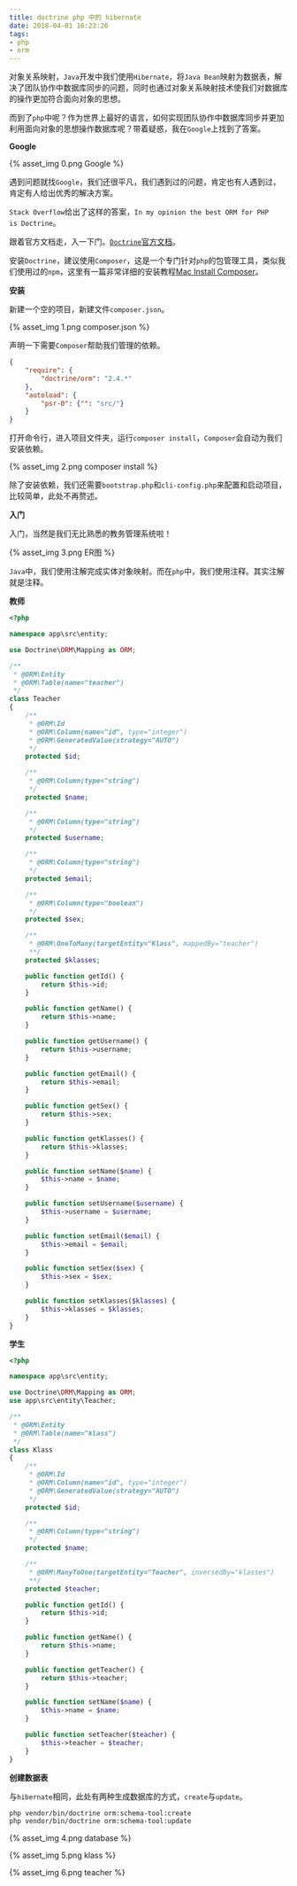 ```yaml
---
title: doctrine php 中的 hibernate
date: 2018-04-01 16:23:26
tags: 
- php
- orm
---
```


对象关系映射，`Java`开发中我们使用`Hibernate`，将`Java Bean`映射为数据表，解决了团队协作中数据库同步的问题，同时也通过对象关系映射技术使我们对数据库的操作更加符合面向对象的思想。

而到了`php`中呢？作为世界上最好的语言，如何实现团队协作中数据库同步并更加利用面向对象的思想操作数据库呢？带着疑惑，我在`Google`上找到了答案。

<!-- more -->

**Google**

{% asset_img 0.png Google %}

遇到问题就找`Google`，我们还很平凡，我们遇到过的问题，肯定也有人遇到过，肯定有人给出优秀的解决方案。

`Stack Overflow`给出了这样的答案，`In my opinion the best ORM for PHP is Doctrine`。

跟着官方文档走，入一下门。[`Doctrine`官方文档](http://docs.doctrine-project.org/en/latest/)。

安装`Doctrine`，建议使用`Composer`，这是一个专门针对`php`的包管理工具，类似我们使用过的`npm`，这里有一篇非常详细的安装教程[Mac Install Composer](https://www.abeautifulsite.net/installing-composer-on-os-x)。

**安装**

新建一个空的项目，新建文件`composer.json`。

{% asset_img 1.png composer.json %}

声明一下需要`Composer`帮助我们管理的依赖。

```json
{
    "require": {
        "doctrine/orm": "2.4.*"
    },
    "autoload": {
        "psr-0": {"": "src/"}
    }
}
```

打开命令行，进入项目文件夹，运行`composer install`，`Composer`会自动为我们安装依赖。

{% asset_img 2.png composer install %}

除了安装依赖，我们还需要`bootstrap.php`和`cli-config.php`来配置和启动项目，比较简单，此处不再赘述。

**入门**

入门，当然是我们无比熟悉的教务管理系统啦！

{% asset_img 3.png ER图 %}

`Java`中，我们使用注解完成实体对象映射。而在`php`中，我们使用注释。其实注解就是注释。

**教师**

```php
<?php

namespace app\src\entity;

use Doctrine\ORM\Mapping as ORM;

/**
 * @ORM\Entity
 * @ORM\Table(name="teacher")
 */
class Teacher
{
    /**
     * @ORM\Id
     * @ORM\Column(name="id", type="integer")
     * @ORM\GeneratedValue(strategy="AUTO")
     */
    protected $id;

    /**
     * @ORM\Column(type="string")
     */
    protected $name;

    /**
     * @ORM\Column(type="string")
     */
    protected $username;

    /**
     * @ORM\Column(type="string")
     */
    protected $email;

    /**
     * @ORM\Column(type="boolean")
     */
    protected $sex;

    /**
     * @ORM\OneToMany(targetEntity="Klass", mappedBy="teacher")
     **/
    protected $klasses;

    public function getId() {
        return $this->id;
    }

    public function getName() {
        return $this->name;
    }

    public function getUsername() {
        return $this->username;
    }

    public function getEmail() {
        return $this->email;
    }

    public function getSex() {
        return $this->sex;
    }

    public function getKlasses() {
        return $this->klasses;
    }

    public function setName($name) {
        $this->name = $name;
    }

    public function setUsername($username) {
        $this->username = $username;
    }

    public function setEmail($email) {
        $this->email = $email;
    }

    public function setSex($sex) {
        $this->sex = $sex;
    }

    public function setKlasses($klasses) {
        $this->klasses = $klasses;
    }
}
```

**学生**

```php
<?php

namespace app\src\entity;

use Doctrine\ORM\Mapping as ORM;
use app\src\entity\Teacher;

/**
 * @ORM\Entity
 * @ORM\Table(name="klass")
 */
class Klass
{
    /**
     * @ORM\Id
     * @ORM\Column(name="id", type="integer")
     * @ORM\GeneratedValue(strategy="AUTO")
     */
    protected $id;

    /**
     * @ORM\Column(type="string")
     */
    protected $name;

    /**
     * @ORM\ManyToOne(targetEntity="Teacher", inversedBy="klasses")
     **/
    protected $teacher;

    public function getId() {
        return $this->id;
    }

    public function getName() {
        return $this->name;
    }

    public function getTeacher() {
        return $this->teacher;
    }

    public function setName($name) {
        $this->name = $name;
    }

    public function setTeacher($teacher) {
        $this->teacher = $teacher;
    }
}
```

**创建数据表**

与`hibernate`相同，此处有两种生成数据库的方式，`create`与`update`。

```bash
php vendor/bin/doctrine orm:schema-tool:create
php vendor/bin/doctrine orm:schema-tool:update
```

{% asset_img 4.png database %}

{% asset_img 5.png klass %}

{% asset_img 6.png teacher %}

